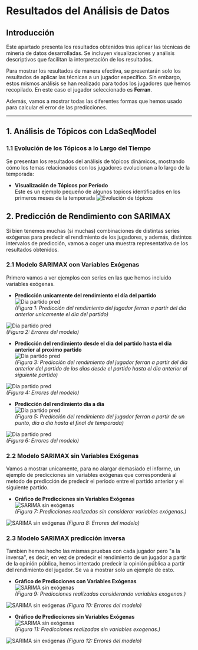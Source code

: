 # Resultados del Análisis de Datos

## Introducción
Este apartado presenta los resultados obtenidos tras aplicar las técnicas de minería de datos desarrolladas. Se incluyen visualizaciones y análisis descriptivos que facilitan la interpretación de los resultados.

Para mostrar los resultados de manera efectiva, se presentarán solo los resultados de aplicar las técnicas a un jugador específico. Sin embargo, estos mismos análisis se han realizado para todos los jugadores que hemos recopilado. En este caso el jugador seleccionado es **Ferran**.

Además, vamos a mostrar todas las diferentes formas que hemos usado para calcular el error de las predicciones.

---

## 1. Análisis de Tópicos con LdaSeqModel

### 1.1 Evolución de los Tópicos a lo Largo del Tiempo
Se presentan los resultados del análisis de tópicos dinámicos, mostrando cómo los temas relacionados con los jugadores evolucionan a lo largo de la temporada:

- **Visualización de Tópicos por Período**  
Este es un ejemplo pequeño de algunos topicos identificados en los primeros meses de la temporada
![Evolución de tópicos](images/topics.png)




## 2. Predicción de Rendimiento con SARIMAX
Si bien tenemos muchas (sí muchas) combinaciones de distintas series exógenas para predecir el rendimiento de los jugadores, y además, distintos intervalos de predicción, vamos a coger una muestra representativa de los resultados obtenidos.


### 2.1 Modelo SARIMAX con Variables Exógenas
Primero vamos a ver ejemplos con series en las que hemos incluido variables exógenas.

- **Predicción unicamente del rendimiento el día del partido**  
![Dia partido pred](images/dia_partido_pred.png)  
*(Figura 1: Predicción del rendimiento del jugador ferran a partir del dia anterior unicamente el dia del partido)*
 
![Dia partido pred](images/dia_partido_errors.png)  
*(Figura 2: Errores del modelo)*

- **Predicción del rendimiento desde el dia del partido hasta el dia anterior al proximo partido**  
![Dia partido pred](images/dias_partido_pred.png)  
*(Figura 3: Predicción del rendimiento del jugador ferran a partir del dia anterior del partido de los dias desde el partido hasta el dia anterior al siguiente partido)*
 
![Dia partido pred](images/dias_partido_errors.png)  
*(Figura 4: Errores del modelo)*

- **Predicción del rendimiento dia a dia**  
![Dia partido pred](images/dias_pred.png)  
*(Figura 5: Predicción del rendimiento del jugador ferran a partir de un punto, dia a dia hasta el final de temporada)*
 
![Dia partido pred](images/dias_errors.png)  
*(Figura 6: Errores del modelo)*




### 2.2 Modelo SARIMAX sin Variables Exógenas
Vamos a mostrar unicamente, para no alargar demasiado el informe, un ejemplo de predicciones sin variables exógenas que corresponderá al metodo de predicción de predecir el periodo entre el partido anterior y el siguiente partido.

- **Gráfico de Predicciones sin Variables Exógenas**  
![SARIMA sin exógenas](images/noexog_pred.png)  
*(Figura 7: Predicciones realizadas sin considerar variables exógenas.)*

![SARIMA sin exógenas](images/noexog_errors.png)
*(Figura 8: Errores del modelo)*



### 2.3 Modelo SARIMAX predicción inversa
Tambien hemos hecho las mismas pruebas con cada jugador pero "a la inversa", es decir, en vez de predecir el rendimiento de un jugador a partir de la opinión pública, hemos intentado predecir la opinión pública a partir del rendimiento del jugador. Se va a mostrar solo un ejemplo de esto.

- **Gráfico de Predicciones con Variables Exógenas**  
![SARIMA sin exógenas](images/pred_sent.png)  
*(Figura 9: Predicciones realizadas considerando variables exogenas.)*

![SARIMA sin exógenas](images/sent_errors.png)
*(Figura 10: Errores del modelo)*

- **Gráfico de Predicciones sin Variables Exógenas**  
![SARIMA sin exógenas](images/pred_sent_noexog.png)  
*(Figura 11: Predicciones realizadas sin variables exogenas.)*

![SARIMA sin exógenas](images/sent_errors_noexog.png)
*(Figura 12: Errores del modelo)*

